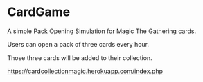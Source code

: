 # CardGame
A simple Pack Opening Simulation for Magic The Gathering cards.

Users can open a pack of three cards every hour.

Those three cards will be added to their collection.

https://cardcollectionmagic.herokuapp.com/index.php
